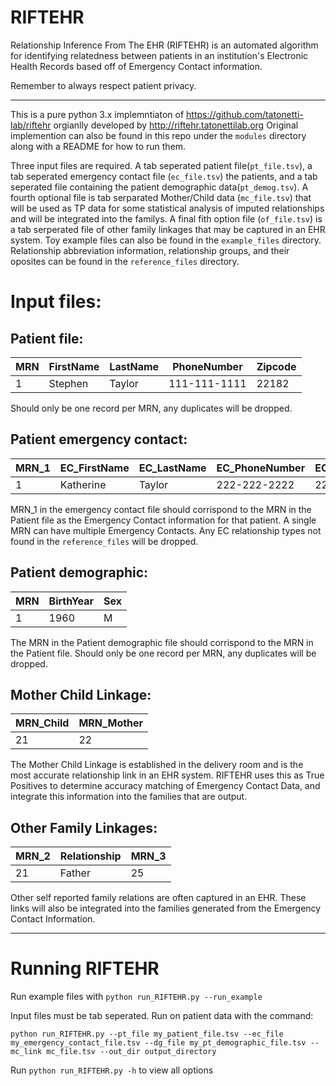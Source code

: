 # RIFTEHR

Relationship Inference From The EHR (RIFTEHR) is an automated algorithm for identifying relatedness between patients in an institution's Electronic Health Records based off of  Emergency Contact information.

Remember to always respect patient privacy.

---

This is a pure python 3.x implemntiaton of https://github.com/tatonetti-lab/riftehr orgianlly developed by http://riftehr.tatonettilab.org  Original implemention can also be found in this repo under the `modules` directory along with a README for how to run them.

Three input files are required.  A tab seperated patient file(`pt_file.tsv`), a tab seperated emergency contact file (`ec_file.tsv`) the patients, and a tab seperated file containing the patient demographic data(`pt_demog.tsv`).  A fourth optional file is tab serparated Mother/Child data (`mc_file.tsv`) that will be used as TP data for some statistical analysis of imputed relationships and will be integrated into the familys.  A final fith option file (`of_file.tsv`) is a tab serperated file of other family linkages that may be captured in an EHR system.  Toy example files can also be found in the `example_files` directory. Relationship abbreviation information, relationship groups, and their oposites can be found in the `reference_files` directory.

# Input files:

## Patient file:

| MRN | FirstName | LastName | PhoneNumber | Zipcode |
| --- | --- | --- | --- | --- |
| 1 | Stephen | Taylor | 111-111-1111 | 22182 |

Should only be one record per MRN, any duplicates will be dropped.



## Patient emergency contact:

| MRN_1 | EC_FirstName | EC_LastName | EC_PhoneNumber | EC_Zipcode | EC_Relationship |
| --- | --- | --- | --- | --- | --- |
| 1 | Katherine | Taylor | 222-222-2222 | 22182 | SPO |

MRN_1 in the emergency contact file should corrispond to the MRN in the Patient file as the Emergency Contact information for that patient.  A single MRN can have multiple Emergency Contacts.  Any EC relationship types not found in the `reference_files` will be dropped.



## Patient demographic:

| MRN | BirthYear | Sex |
| --- | --- | --- |
| 1 | 1960 | M |

The MRN in the Patient demographic file should corrispond to the MRN in the Patient file.  Should only be one record per MRN, any duplicates will be dropped.



## Mother Child Linkage:

| MRN_Child | MRN_Mother |
| --- | --- |
| 21 | 22 |

The Mother Child Linkage is established in the delivery room and is the most accurate relationship link in an EHR system.  RIFTEHR uses this as True Positives to determine accuracy  matching of Emergency Contact Data, and integrate this information into the families that are output.



## Other Family Linkages:

| MRN_2 | Relationship | MRN_3 |
| --- | --- |  --- |
| 21 | Father | 25 |

Other self reported family relations are often captured in an EHR.  These links will also be integrated into the families generated from the Emergency Contact Information.






---
# Running RIFTEHR

Run example files with `python run_RIFTEHR.py --run_example`

Input files must be tab seperated.  Run on patient data with the command:

 `python run_RIFTEHR.py --pt_file my_patient_file.tsv --ec_file my_emergency_contact_file.tsv --dg_file my_pt_demographic_file.tsv --mc_link mc_file.tsv --out_dir output_directory`

 Run `python run_RIFTEHR.py -h` to view all options